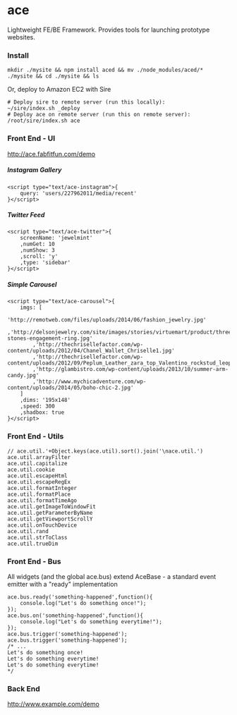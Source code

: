 ace
===

Lightweight FE/BE Framework. Provides tools for launching prototype websites.


### Install
```
mkdir ./mysite && npm install aced && mv ./node_modules/aced/* ./mysite && cd ./mysite && ls
```
Or, deploy to Amazon EC2 with Sire
```
# Deploy sire to remote server (run this locally):
~/sire/index.sh _deploy
# Deploy ace on remote server (run this on remote server):
/root/sire/index.sh ace
```


### Front End - UI
http://ace.fabfitfun.com/demo

##### Instagram Gallery
```
<script type="text/ace-instagram">{
	query: 'users/227962011/media/recent'
}</script>
```

##### Twitter Feed
```
<script type="text/ace-twitter">{
	screenName: 'jewelmint'
	,numGet: 10
	,numShow: 3
	,scroll: 'y'
	,type: 'sidebar'
}</script>
```

##### Simple Carousel
```
<script type="text/ace-carousel">{
	imgs: [
		'http://remotweb.com/files/uploads/2014/06/fashion_jewelry.jpg'
		,'http://delsonjewelry.com/site/images/stories/virtuemart/product/three-stones-engagement-ring.jpg'
		,'http://thechrisellefactor.com/wp-content/uploads/2012/04/Chanel_Wallet_Chriselle1.jpg'
		,'http://thechrisellefactor.com/wp-content/uploads/2012/09/Peplum_Leather_zara_top_Valentino_rockstud_leopard_shoes_Purse_chriselle_Lim_5.jpg'
		,'http://glambistro.com/wp-content/uploads/2013/10/summer-arm-candy.jpg'
		,'http://www.mychicadventure.com/wp-content/uploads/2014/05/boho-chic-2.jpg'
	]
	,dims: '195x148'
	,speed: 300
	,shadbox: true
}</script>
```


### Front End - Utils
```
// ace.util.'+Object.keys(ace.util).sort().join('\nace.util.')
ace.util.arrayFilter
ace.util.capitalize
ace.util.cookie
ace.util.escapeHtml
ace.util.escapeRegEx
ace.util.formatInteger
ace.util.formatPlace
ace.util.formatTimeAgo
ace.util.getImageToWindowFit
ace.util.getParameterByName
ace.util.getViewportScrollY
ace.util.onTouchDevice
ace.util.rand
ace.util.strToClass
ace.util.trueDim
```


### Front End - Bus
All widgets (and the global ace.bus) extend AceBase - a standard event emitter with a "ready" implementation
```
ace.bus.ready('something-happened',function(){
	console.log("Let's do something once!");
});
ace.bus.on('something-happened',function(){
	console.log("Let's do something everytime!");
});
ace.bus.trigger('something-happened');
ace.bus.trigger('something-happened');
/* ...
Let's do something once!
Let's do something everytime!
Let's do something everytime!
*/
```


### Back End
http://www.example.com/demo
